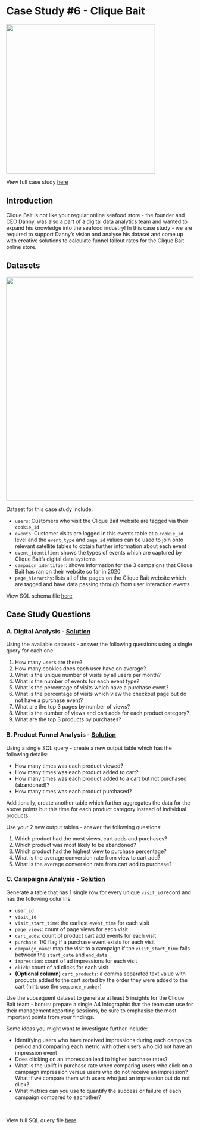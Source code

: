 # Case Study #6 - Clique Bait

<img src='https://8weeksqlchallenge.com/images/case-study-designs/6.png' width='400'>

View full case study [here](https://8weeksqlchallenge.com/case-study-6/)

## Introduction
Clique Bait is not like your regular online seafood store - the founder and CEO Danny, was also a part of a digital data analytics team and wanted to expand his knowledge into the seafood industry! In this case study - we are required to support Danny’s vision and analyse his dataset and come up with creative solutions to calculate funnel fallout rates for the Clique Bait online store.

## Datasets

<img src='https://user-images.githubusercontent.com/58045173/188321344-2069c761-bfc5-4691-b208-235c845b24bd.png' width='600'>

Dataset for this case study include:

* `users`: Customers who visit the Clique Bait website are tagged via their `cookie_id`
* `events`: Customer visits are logged in this events table at a `cookie_id` level and the `event_type` and `page_id` values can be used to join onto relevant satellite tables to obtain further information about each event
* `event_identifier`: shows the types of events which are captured by Clique Bait’s digital data systems
* `campaign_identifier`: shows information for the 3 campaigns that Clique Bait has ran on their website so far in 2020
* `page_hierarchy`: lists all of the pages on the Clique Bait website which are tagged and have data passing through from user interaction events.

View SQL schema file [here](./Schema.sql) 

## Case Study Questions

### A. Digital Analysis - [Solution](./A.%20Digital%20Analysis.md)

<p>Using the available datasets - answer the following questions using a single query for each one:</p>

<ol>
  <li>How many users are there?</li>
  <li>How many cookies does each user have on average?</li>
  <li>What is the unique number of visits by all users per month?</li>
  <li>What is the number of events for each event type?</li>
  <li>What is the percentage of visits which have a purchase event?</li>
  <li>What is the percentage of visits which view the checkout page but do not have a purchase event?</li>
  <li>What are the top 3 pages by number of views?</li>
  <li>What is the number of views and cart adds for each product category?</li>
  <li>What are the top 3 products by purchases?</li>
</ol>

### B. Product Funnel Analysis - [Solution](./B.%20Product%20Funnel%20Analysis.md)

<p>Using a single SQL query - create a new output table which has the following details:</p>

<ul>
  <li>How many times was each product viewed?</li>
  <li>How many times was each product added to cart?</li>
  <li>How many times was each product added to a cart but not purchased (abandoned)?</li>
  <li>How many times was each product purchased?</li>
</ul>

<p>Additionally, create another table which further aggregates the data for the above points but this time for each product category instead of individual products.</p>

<p>Use your 2 new output tables - answer the following questions:</p>

<ol>
  <li>Which product had the most views, cart adds and purchases?</li>
  <li>Which product was most likely to be abandoned?</li>
  <li>Which product had the highest view to purchase percentage?</li>
  <li>What is the average conversion rate from view to cart add?</li>
  <li>What is the average conversion rate from cart add to purchase?</li>
</ol>

### C. Campaigns Analysis - [Solution](C.%20Campaigns%20Analysis.md)

<p>Generate a table that has 1 single row for every unique <code class="language-plaintext highlighter-rouge">visit_id</code> record and has the following columns:</p>

<ul>
  <li><code class="language-plaintext highlighter-rouge">user_id</code></li>
  <li><code class="language-plaintext highlighter-rouge">visit_id</code></li>
  <li><code class="language-plaintext highlighter-rouge">visit_start_time</code>: the earliest <code class="language-plaintext highlighter-rouge">event_time</code> for each visit</li>
  <li><code class="language-plaintext highlighter-rouge">page_views</code>: count of page views for each visit</li>
  <li><code class="language-plaintext highlighter-rouge">cart_adds</code>: count of product cart add events for each visit</li>
  <li><code class="language-plaintext highlighter-rouge">purchase</code>: 1/0 flag if a purchase event exists for each visit</li>
  <li><code class="language-plaintext highlighter-rouge">campaign_name</code>: map the visit to a campaign if the <code class="language-plaintext highlighter-rouge">visit_start_time</code> falls between the <code class="language-plaintext highlighter-rouge">start_date</code> and <code class="language-plaintext highlighter-rouge">end_date</code></li>
  <li><code class="language-plaintext highlighter-rouge">impression</code>: count of ad impressions for each visit</li>
  <li><code class="language-plaintext highlighter-rouge">click</code>: count of ad clicks for each visit</li>
  <li><strong>(Optional column)</strong> <code class="language-plaintext highlighter-rouge">cart_products</code>: a comma separated text value with products added to the cart sorted by the order they were added to the cart (hint: use the <code class="language-plaintext highlighter-rouge">sequence_number</code>)</li>
</ul>

<p>Use the subsequent dataset to generate at least 5 insights for the Clique Bait team - bonus: prepare a single A4 infographic that the team can use for their management reporting sessions, be sure to emphasise the most important points from your findings.</p>

<p>Some ideas you might want to investigate further include:</p>

<ul>
  <li>Identifying users who have received impressions during each campaign period and comparing each metric with other users who did not have an impression event</li>
  <li>Does clicking on an impression lead to higher purchase rates?</li>
  <li>What is the uplift in purchase rate when comparing users who click on a campaign impression versus users who do not receive an impression? What if we compare them with users who just an impression but do not click?</li>
  <li>What metrics can you use to quantify the success or failure of each campaign compared to eachother?</li>
</ul>


<br>

View full SQL query file [here](./Query.sql).
